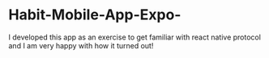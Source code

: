 # Habit-Mobile-App-Expo-
I developed this app as an exercise to get familiar with react native protocol and I am very happy with how it turned out! 
